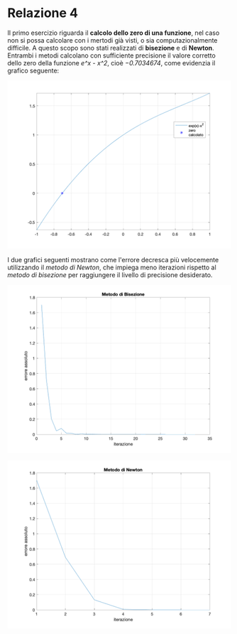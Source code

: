 # Relazione 4

Il primo esercizio riguarda il **calcolo dello zero di una funzione**, nel caso non si possa calcolare con i mertodi già visti, o sia computazionalmente difficile.
A questo scopo sono stati realizzati di **bisezione** e di **Newton**.
Entrambi i metodi calcolano con sufficiente precisione il valore corretto dello zero della funzione *e^x - x^2*, cioè *−0.7034674*, come evidenzia il grafico seguente:

![Zero calcolato](zero.png)

I due grafici seguenti mostrano come l'errore decresca più velocemente utilizzando il *metodo di Newton*, che impiega meno iterazioni rispetto al *metodo di bisezione* per raggiungere il livello di precisione desiderato.

![Errore relativo del metodo di bisezione](bisection_err.png)

![Errore relativo del metodo di Newton](newton_err.png)

